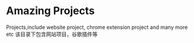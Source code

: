 # Amazing Projects
Projects,include website project, chrome extension project and many more etc
该目录下包含网站项目，谷歌插件等
